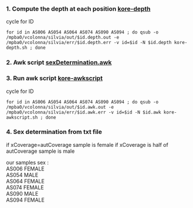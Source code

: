 
### 1. Compute the depth at each position [kore-depth](kore-depth.sh)
cycle for ID
```
for id in AS006 AS054 AS064 AS074 AS090 AS094 ; do qsub -o /mpba0/vcolonna/silvia/out/$id.depth.out -e /mpba0/vcolonna/silvia/err/$id.depth.err -v id=$id -N $id.depth kore-depth.sh ; done 

```
### 2. Awk script [sexDetermination.awk](sexDetermination.awk)

### 3. Run awk script [kore-awkscript](kore-awkscript.sh)
cycle for ID
```
for id in AS006 AS054 AS064 AS074 AS090 AS094 ; do qsub -o /mpba0/vcolonna/silvia/out/$id.awk.out -e /mpba0/vcolonna/silvia/err/$id.awk.err -v id=$id -N $id.awk kore-awkscript.sh ; done 

```
### 4. Sex determination from txt file
if xCoverage=autCoverage sample is female
if xCoverage is half of autCoverage sample is male

our samples sex :  
AS006 FEMALE  
AS054 MALE  
AS064 FEMALE  
AS074 FEMALE  
AS090 MALE  
AS094 FEMALE  



